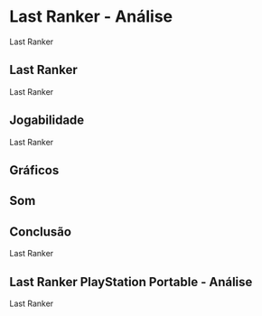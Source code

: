 ---
---

# Last Ranker - Análise

Last Ranker

## Last Ranker

Last Ranker

## Jogabilidade

Last Ranker

## Gráficos


## Som

## Conclusão

Last Ranker

## Last Ranker PlayStation Portable - Análise

Last Ranker
